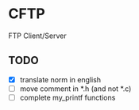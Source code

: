 # CFTP
FTP Client/Server

## TODO
* [x] translate norm in english
* [ ] move comment in *.h (and not *.c)
* [ ] complete my_printf functions
